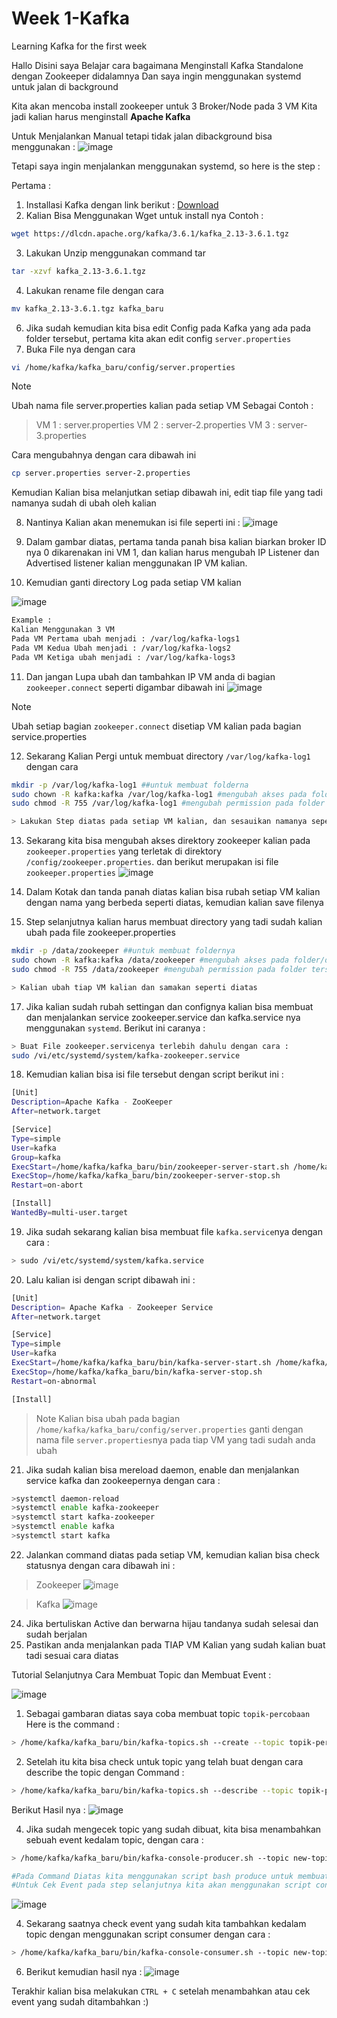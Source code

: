 # Week 1-Kafka
Learning Kafka for the first week


Hallo Disini saya Belajar cara bagaimana Menginstall Kafka Standalone dengan Zookeeper didalamnya
Dan saya ingin menggunakan systemd untuk jalan di background

Kita akan mencoba install zookeeper untuk 3 Broker/Node pada 3 VM Kita jadi kalian harus menginstall <strong>Apache Kafka</strong>

Untuk Menjalankan Manual tetapi tidak jalan dibackground bisa menggunakan  :
![image](https://github.com/rizkialfi/Week1-Kafka/assets/25836490/5418a6cb-727b-4bcf-a81f-372a18de62bf)


Tetapi saya ingin menjalankan menggunakan systemd, so here is the step :

Pertama : 

1. Installasi Kafka dengan link berikut :
[Download](https://dlcdn.apache.org/kafka/3.6.1/kafka_2.13-3.6.1.tgz)
2. Kalian Bisa Menggunakan Wget untuk install nya
Contoh :
```bash
wget https://dlcdn.apache.org/kafka/3.6.1/kafka_2.13-3.6.1.tgz
```
3. Lakukan Unzip menggunakan command tar
```bash
tar -xzvf kafka_2.13-3.6.1.tgz
```

4. Lakukan rename file dengan cara
```bash
mv kafka_2.13-3.6.1.tgz kafka_baru
```
6. Jika sudah kemudian kita bisa edit Config pada Kafka yang ada pada folder tersebut, pertama kita akan edit config ```server.properties```
7. Buka File nya dengan cara
```bash
vi /home/kafka/kafka_baru/config/server.properties
```
> [!NOTE]  
> Ubah nama file server.properties kalian pada setiap VM
> Sebagai Contoh :

> VM 1 : server.properties
> VM 2 : server-2.properties
> VM 3 : server-3.properties

<bold>Cara mengubahnya dengan cara dibawah ini</bold>

```bash
cp server.properties server-2.properties
```
Kemudian Kalian bisa melanjutkan setiap dibawah ini, edit tiap file yang tadi namanya sudah di ubah oleh kalian

8. Nantinya Kalian akan menemukan isi file seperti ini :
![image](https://github.com/rizkialfi/Week1-Kafka/assets/25836490/3de31ffb-34aa-43ec-8736-4cda5db1dcde)

9. Dalam gambar diatas, pertama tanda panah bisa kalian biarkan broker ID nya 0 dikarenakan ini VM 1, dan kalian harus mengubah IP Listener dan Advertised listener kalian menggunakan IP VM kalian.
10. Kemudian ganti directory Log pada setiap VM kalian

![image](https://github.com/rizkialfi/Week1-Kafka/assets/25836490/014d4d8d-8bc8-4afa-8029-5a94928f0cb6)

```bash
Example :
Kalian Menggunakan 3 VM
Pada VM Pertama ubah menjadi : /var/log/kafka-logs1
Pada VM Kedua Ubah menjadi : /var/log/kafka-logs2
Pada VM Ketiga ubah menjadi : /var/log/kafka-logs3
```

11. Dan jangan Lupa ubah dan tambahkan IP VM anda di bagian ```zookeeper.connect``` seperti digambar dibawah ini
![image](https://github.com/rizkialfi/Week1-Kafka/assets/25836490/afb8d14c-2bde-41bb-b567-49c5afa84a77)

> [!NOTE]  
> Ubah setiap bagian ```zookeeper.connect``` disetiap VM kalian pada bagian service.properties

12. Sekarang Kalian Pergi untuk membuat directory ```/var/log/kafka-log1``` dengan cara
```bash
mkdir -p /var/log/kafka-log1 ##untuk membuat folderna
sudo chown -R kafka:kafka /var/log/kafka-log1 #mengubah akses pada folder/direktory ke user kafka
sudo chmod -R 755 /var/log/kafka-log1 #mengubah permission pada folder tersebut

> Lakukan Step diatas pada setiap VM kalian, dan sesauikan namanya seperti step 10 diatas
```
13. Sekarang kita bisa mengubah akses direktory zookeeper kalian pada ```zookeeper.properties``` yang terletak di direktory ```/config/zookeeper.properties```. dan berikut merupakan isi file ```zookeeper.properties```
![image](https://github.com/rizkialfi/Week1-Kafka/assets/25836490/ab1678ff-a067-42a0-833c-7beb5b49c72b)

    
15. Dalam Kotak dan tanda panah diatas kalian bisa rubah setiap VM kalian dengan nama yang berbeda seperti diatas, kemudian kalian save filenya
16. Step selanjutnya kalian harus membuat directory yang tadi sudah kalian ubah pada file zookeeper.properties
```bash
mkdir -p /data/zookeeper ##untuk membuat foldernya
sudo chown -R kafka:kafka /data/zookeeper #mengubah akses pada folder/direktory ke user kafka
sudo chmod -R 755 /data/zookeeper #mengubah permission pada folder tersebut

> Kalian ubah tiap VM kalian dan samakan seperti diatas
```
17. Jika kalian sudah rubah settingan dan confignya kalian bisa membuat dan menjalankan service zookeeper.service dan kafka.service nya menggunakan ```systemd```. Berikut ini caranya :
```bash
> Buat File zookeeper.servicenya terlebih dahulu dengan cara :
sudo /vi/etc/systemd/system/kafka-zookeeper.service
```
18. Kemudian kalian bisa isi file tersebut dengan script berikut ini :
```bash
[Unit]
Description=Apache Kafka - ZooKeeper
After=network.target

[Service]
Type=simple
User=kafka
Group=kafka
ExecStart=/home/kafka/kafka_baru/bin/zookeeper-server-start.sh /home/kafka/kafka_baru/config/zookeeper.properties
ExecStop=/home/kafka/kafka_baru/bin/zookeeper-server-stop.sh
Restart=on-abort

[Install]
WantedBy=multi-user.target

```
19. Jika sudah sekarang kalian bisa membuat file ```kafka.service```nya dengan cara :
```bash
> sudo /vi/etc/systemd/system/kafka.service
```
20.  Lalu kalian isi dengan script dibawah ini :
```bash
[Unit]
Description= Apache Kafka - Zookeeper Service
After=network.target

[Service]
Type=simple
User=kafka
ExecStart=/home/kafka/kafka_baru/bin/kafka-server-start.sh /home/kafka/kafka_baru/config/server.properties
ExecStop=/home/kafka/kafka_baru/bin/kafka-server-stop.sh
Restart=on-abnormal

[Install]

```


> Note
> Kalian bisa ubah pada bagian ```/home/kafka/kafka_baru/config/server.properties``` ganti dengan nama file ```server.properties```nya pada tiap VM yang tadi sudah anda ubah

21. Jika sudah kalian bisa mereload daemon, enable dan menjalankan service kafka dan zookeepernya dengan cara :

```bash
>systemctl daemon-reload
>systemctl enable kafka-zookeeper
>systemctl start kafka-zookeeper
>systemctl enable kafka
>systemctl start kafka

```
22. Jalankan command diatas pada setiap VM, kemudian kalian bisa check statusnya dengan cara dibawah ini :

>Zookeeper
![image](https://github.com/rizkialfi/Week1-Kafka/assets/25836490/5d9bbf0c-54eb-4da8-801f-2bc3cfe39f81)

>Kafka
![image](https://github.com/rizkialfi/Week1-Kafka/assets/25836490/8024c5be-ee4e-49c6-be40-210cae9f199e)




24. Jika bertuliskan Active dan berwarna hijau tandanya sudah selesai dan sudah berjalan
25. Pastikan anda menjalankan pada TIAP VM Kalian yang sudah kalian buat tadi sesuai cara diatas




Tutorial Selanjutnya Cara Membuat Topic dan Membuat Event : 

![image](https://github.com/rizkialfi/Week1-Kafka/assets/25836490/830b0f30-246c-4a71-8f3b-df082c4bc9b0)

1. Sebagai gambaran diatas saya coba membuat topic ```topik-percobaan```
Here is the command  :
```bash
> /home/kafka/kafka_baru/bin/kafka-topics.sh --create --topic topik-percobaan --bootstrap-server localhost:9092 #topik-percobaan adalah nama topik yang akan kita buat, kita bisa mengubahnya juga

```


2. Setelah itu kita bisa check untuk topic yang telah buat dengan cara describe the topic dengan Command :
```bash
> /home/kafka/kafka_baru/bin/kafka-topics.sh --describe --topic topik-percobaan --bootstrap-server 172.18.46.46:9092
```

Berikut Hasil nya : 
![image](https://github.com/rizkialfi/Week1-Kafka/assets/25836490/8da7b438-7cfd-4783-80b0-21860ec0eb0b)

4. Jika sudah mengecek topic yang sudah dibuat, kita bisa menambahkan sebuah event kedalam topic, dengan cara :
```bash
> /home/kafka/kafka_baru/bin/kafka-console-producer.sh --topic new-topic --bootstrap-server 172.18.46.46:9092

#Pada Command Diatas kita menggunakan script bash produce untuk membuat topicnya
#Untuk Cek Event pada step selanjutnya kita akan menggunakan script consumer
```
![image](https://github.com/rizkialfi/Week1-Kafka/assets/25836490/3463b90c-70a2-4f06-ab55-0d5e3c6c1947)

4. Sekarang saatnya check event yang sudah kita tambahkan kedalam topic dengan menggunakan script consumer dengan cara :
```bash
> /home/kafka/kafka_baru/bin/kafka-console-consumer.sh --topic new-topic --from-beginning --bootstrap-server 172.18.46.46:9092
```
6. Berikut kemudian hasil nya :
![image](https://github.com/rizkialfi/Week1-Kafka/assets/25836490/95a31956-d787-4ffe-b9af-1989acd010e7)


Terakhir kalian bisa melakukan ```CTRL + C``` setelah menambahkan atau cek event yang sudah ditambahkan :)



